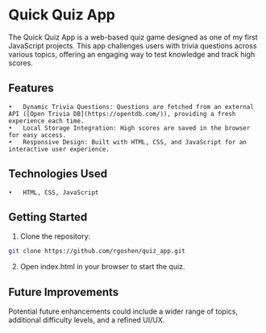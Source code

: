 # Quick Quiz App
The Quick Quiz App is a web-based quiz game designed as one of my first JavaScript projects. 
This app challenges users with trivia questions across various topics, offering an engaging way to test knowledge and track high scores.

## Features

	•	Dynamic Trivia Questions: Questions are fetched from an external API ([Open Trivia DB](https://opentdb.com/)), providing a fresh experience each time.
	•	Local Storage Integration: High scores are saved in the browser for easy access.
	•	Responsive Design: Built with HTML, CSS, and JavaScript for an interactive user experience.

## Technologies Used

	•	HTML, CSS, JavaScript

## Getting Started

1.	Clone the repository:
```bash
git clone https://github.com/rgoshen/quiz_app.git
```
2.	Open index.html in your browser to start the quiz.

## Future Improvements

Potential future enhancements could include a wider range of topics, additional difficulty levels, and a refined UI/UX.
